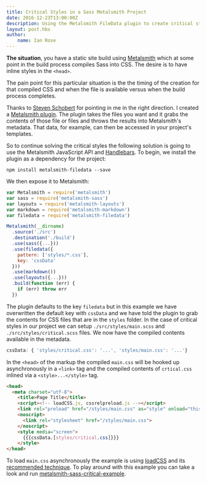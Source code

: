 ```yaml
---
title: Critical Styles in a Sass Metalsmith Project
date: 2016-12-23T13:00:00Z
description: Using the Metalsmith FileData plugin to create critical styles from compiled Sass.
layout: post.hbs
author:
    name: Ian Rose
---
```


**The situation**, you have a static site build using [Metalsmith](http://www.metalsmith.io/) which at some point in the build process compiles Sass into CSS. The desire is to have inline styles in the `<head>`.

The pain point for this particular situation is the the timing of the creation for that compiled CSS and when the file is available versus when the build process completes.

Thanks to [Steven Schobert](https://stevenschobert.com/) for pointing in me in the right direction. I created a [Metalsmith plugin](https://www.npmjs.com/package/metalsmith-filedata). The plugin takes the files you want and it grabs the contents of those file or files and throws the results into Metalsmith's metadata. That data, for example, can then be accessed in your project's templates.

So to continue solving the critical styles the following solution is going to use the Metalsmith JavaScript API and [Handlebars](https://github.com/superwolff/metalsmith-layouts). To begin, we install the plugin as a dependency for the project:

```
npm install metalsmith-filedata --save
```

We then expose it to Metalsmith:

```js
var Metalsmith = require('metalsmith')
var sass = require('metalsmith-sass')
var layouts = require('metalsmith-layouts')
var markdown = require('metalsmith-markdown')
var filedata = require('metalsmith-filedata')

Metalsmith(__dirname)
  .source('./src')
  .destination('./build')
  .use(sass({...}))
  .use(filedata({
    pattern: ['styles/*.css'],
    key: 'cssData'
  }))
  .use(markdown())
  .use(layouts({...}))
  .build(function (err) {
    if (err) throw err
  })
```

The plugin defaults to the key `filedata` but in this example we have overwritten the default key with `cssData` and we have told the plugin to grab the contents for CSS files that are in the `styles` folder. In the case of critical styles in our project we can setup `./src/styles/main.scss` and `./src/styles/critical.scss` files. We now have the compiled contents available in the metadata.

```js
cssData: { 'styles/critical.css': '...', 'styles/main.css': '...'}
```

 In the `<head>` of the markup the compiled `main.css` will be hooked up asynchronously in a `<link>` tag and the compiled contents of `crtical.css` inlined via a `<style>...</style>` tag.

```html
<head>
  <meta charset="utf-8">
	<title>Page Title</title>
	<script><!-- loadCSS.js, cssrelpreload.js --></script>
	<link rel="preload" href="/styles/main.css" as="style" onload="this.rel='stylesheet'">
	<noscript>
      <link rel="stylesheet" href="/styles/main.css">
	</noscript>
	<style media="screen">
      {{{cssData.[styles/critical.css]}}}
	</style>
</head>
```

To load `main.css` asynchronously the example is using [loadCSS](https://github.com/filamentgroup/loadCSS) and its [recommended technique](https://github.com/filamentgroup/loadCSS#recommended-usage-pattern). To play around with this example you can take a look and run [metalsmith-sass-critical-example](https://github.com/ianrose/metalsmith-sass-critical-example).

